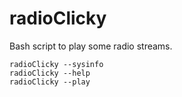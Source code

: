 # radioClicky

Bash script to play some radio streams.

    radioClicky --sysinfo
    radioClicky --help
    radioClicky --play
